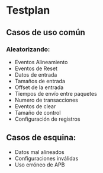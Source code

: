 # Testplan

## Casos de uso común
### Aleatorizando:
- Eventos Alineamiento
- Eventos de Reset
- Datos de entrada
- Tamaños de entrada
- Offset de la entrada
- Tiempos de envío entre paquetes
- Numero de transacciones
- Eventos de clear
- Tamaño de control
- Configuración de registros

## Casos de esquina:
- Datos mal alineados
- Configuraciones inválidas
- Uso erróneo de APB
